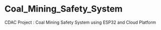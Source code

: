 # Coal_Mining_Safety_System
CDAC Project : Coal Mining Safety System using ESP32 and Cloud Platform
